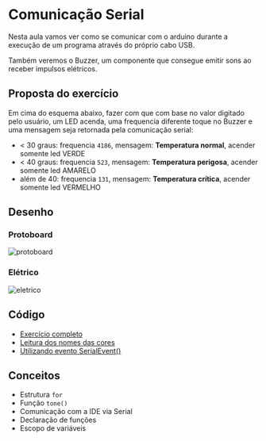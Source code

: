 # Comunicação Serial

Nesta aula vamos ver como se comunicar com o arduino durante a execução de um programa através do próprio cabo USB.

Também veremos o Buzzer, um componente que consegue emitir sons ao receber impulsos elétricos.

## Proposta do exercício

Em cima do esquema abaixo, fazer com que com base no valor digitado pelo usuário,
um LED acenda, uma frequencia diferente toque no Buzzer e uma mensagem seja retornada pela comunicação serial:

- < 30 graus: frequencia `4186`, mensagem: **Temperatura normal**, acender somente led VERDE
- < 40 graus: frequencia `523`, mensagem: **Temperatura perigosa**, acender somente led AMARELO
- além de 40: frequencia `131`, mensagem: **Temperatura crítica**, acender somente led VERMELHO

## Desenho

### Protoboard

![protoboard](https://github.com/senai-sp/iot-exercicios/raw/master/03-serial/sketch_bb.png)

### Elétrico

![eletrico](https://github.com/senai-sp/iot-exercicios/raw/master/03-serial/sketch_schem.png)


## Código

- [Exercício completo](https://github.com/senai-sp/iot-exercicios/blob/master/03-serial/temperaturas.ino)
- [Leitura dos nomes das cores](https://github.com/senai-sp/iot-exercicios/blob/master/03-serial/temperaturas-nomes.ino)
- [Utilizando evento SerialEvent()](https://github.com/senai-sp/iot-exercicios/blob/master/03-serial/temperaturas-event.ino)

## Conceitos
- Estrutura `for`
- Função `tone()`
- Comunicação com a IDE via Serial
- Declaração de funções
- Escopo de variáveis
